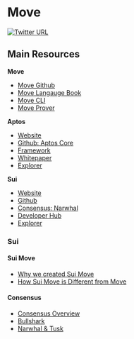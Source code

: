 # Move

[![Twitter URL](https://img.shields.io/twitter/url/https/twitter.com/moveintern.svg?style=social&label=%20%40moveintern)](https://twitter.com/moveintern)

## Main Resources

**Move**

- [Move Github](https://github.com/move-language/move)
- [Move Langauge Book](https://move-book.com/)
- [Move CLI](https://github.com/move-language/move/tree/main/language/tools/move-cli)
- [Move Prover](https://github.com/move-language/move/tree/main/language/move-prover)

**Aptos**

- [Website](https://aptoslabs.com/)
- [Github: Aptos Core](https://github.com/aptos-labs/aptos-core)
- [Framework](https://github.com/aptos-labs/aptos-core/tree/main/aptos-move/framework)
- [Whitepaper](https://aptos.dev/assets/files/Aptos-Whitepaper-47099b4b907b432f81fc0effd34f3b6a.pdf)
- [Explorer](https://explorer.aptoslabs.com/)

**Sui**

- [Website](https://sui.io/)
- [Github](https://github.com/MystenLabs/sui)
- [Consensus: Narwhal](https://github.com/MystenLabs/narwhal)
- [Developer Hub](https://docs.sui.io/)
- [Explorer](https://explorer.devnet.sui.io/)

### Sui

#### Sui Move 

- [Why we created Sui Move](https://medium.com/mysten-labs/why-we-created-sui-move-6a234656c36b)
- [How Sui Move is Different from Move](https://docs.sui.io/devnet/learn/sui-move-diffs)

#### Consensus

- [Consensus Overview](https://docs.sui.io/devnet/learn/architecture/consensus)
- [Bullshark](https://arxiv.org/abs/2201.05677)
- [Narwhal & Tusk](https://github.com/MystenLabs/narwhal)



